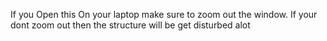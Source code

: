 If you Open this On your laptop make sure to zoom out the window.
If your dont zoom out then the structure will be get disturbed alot

